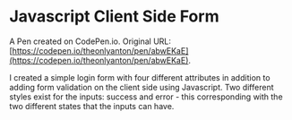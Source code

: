 # Javascript Client Side Form

A Pen created on CodePen.io. Original URL: [https://codepen.io/theonlyanton/pen/abwEKaE](https://codepen.io/theonlyanton/pen/abwEKaE).

I created a simple login form with four different attributes in addition to adding form validation on the client side using Javascript. Two different styles exist for the inputs: success and error - this corresponding with the two different states that the inputs can have. 



